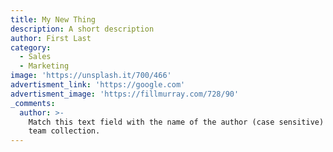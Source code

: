 ```yaml
---
title: My New Thing
description: A short description
author: First Last
category:
  - Sales
  - Marketing
image: 'https://unsplash.it/700/466'
advertisment_link: 'https://google.com'
advertisment_image: 'https://fillmurray.com/728/90'
_comments:
  author: >-
    Match this text field with the name of the author (case sensitive) in the
    team collection.
---
```

